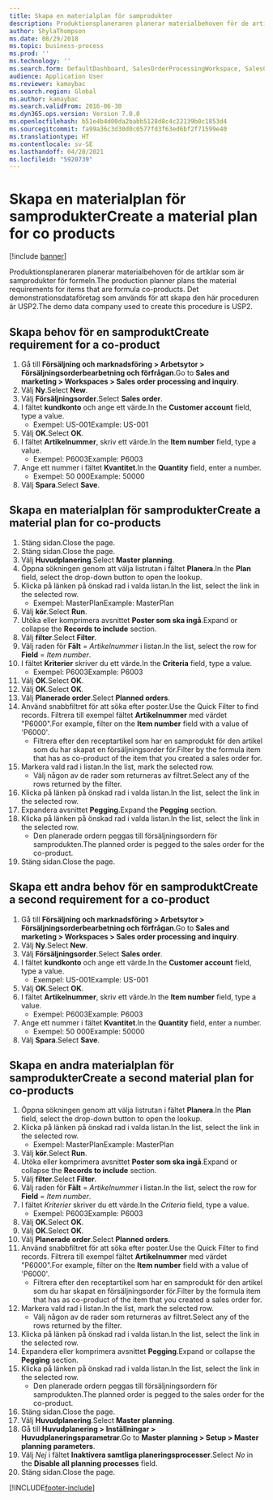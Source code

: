 ```yaml
---
title: Skapa en materialplan för samprodukter
description: Produktionsplaneraren planerar materialbehoven för de artiklar som är samprodukter för formeln.
author: ShylaThompson
ms.date: 08/29/2018
ms.topic: business-process
ms.prod: ''
ms.technology: ''
ms.search.form: DefaultDashboard, SalesOrderProcessingWorkspace, SalesCreateOrder, SalesTable, ReqCreatePlanWorkspace, ReqTransPlanCard, SysQueryForm, ReqTransPo
audience: Application User
ms.reviewer: kamaybac
ms.search.region: Global
ms.author: kamaybac
ms.search.validFrom: 2016-06-30
ms.dyn365.ops.version: Version 7.0.0
ms.openlocfilehash: b51e4b4d00da2babb5128d8c4c22139b0c1853d4
ms.sourcegitcommit: fa99a36c3d30d0c0577fd3f63ed6bf2f71599e40
ms.translationtype: HT
ms.contentlocale: sv-SE
ms.lasthandoff: 04/20/2021
ms.locfileid: "5920739"
---
```

# <a name="create-a-material-plan-for-co-products"></a><span data-ttu-id="966cb-103">Skapa en materialplan för samprodukter</span><span class="sxs-lookup"><span data-stu-id="966cb-103">Create a material plan for co products</span></span>

[!include [banner](../../includes/banner.md)]

<span data-ttu-id="966cb-104">Produktionsplaneraren planerar materialbehoven för de artiklar som är samprodukter för formeln.</span><span class="sxs-lookup"><span data-stu-id="966cb-104">The production planner plans the material requirements for items that are formula co-products.</span></span> <span data-ttu-id="966cb-105">Det demonstrationsdataföretag som används för att skapa den här proceduren är USP2.</span><span class="sxs-lookup"><span data-stu-id="966cb-105">The demo data company used to create this procedure is USP2.</span></span>

## <a name="create-requirement-for-a-co-product"></a><span data-ttu-id="966cb-106">Skapa behov för en samprodukt</span><span class="sxs-lookup"><span data-stu-id="966cb-106">Create requirement for a co-product</span></span>

1. <span data-ttu-id="966cb-107">Gå till **Försäljning och marknadsföring \> Arbetsytor \> Försäljningsorderbearbetning och förfrågan**.</span><span class="sxs-lookup"><span data-stu-id="966cb-107">Go to **Sales and marketing \> Workspaces \> Sales order processing and inquiry**.</span></span>
1. <span data-ttu-id="966cb-108">Välj **Ny**.</span><span class="sxs-lookup"><span data-stu-id="966cb-108">Select **New**.</span></span>
1. <span data-ttu-id="966cb-109">Välj **Försäljningsorder**.</span><span class="sxs-lookup"><span data-stu-id="966cb-109">Select **Sales order**.</span></span>
1. <span data-ttu-id="966cb-110">I fältet **kundkonto** och ange ett värde.</span><span class="sxs-lookup"><span data-stu-id="966cb-110">In the **Customer account** field, type a value.</span></span>
    * <span data-ttu-id="966cb-111">Exempel: US-001</span><span class="sxs-lookup"><span data-stu-id="966cb-111">Example: US-001</span></span>  
1. <span data-ttu-id="966cb-112">Välj **OK**.</span><span class="sxs-lookup"><span data-stu-id="966cb-112">Select **OK**.</span></span>
1. <span data-ttu-id="966cb-113">I fältet **Artikelnummer**, skriv ett värde.</span><span class="sxs-lookup"><span data-stu-id="966cb-113">In the **Item number** field, type a value.</span></span>
    * <span data-ttu-id="966cb-114">Exempel: P6003</span><span class="sxs-lookup"><span data-stu-id="966cb-114">Example: P6003</span></span>  
1. <span data-ttu-id="966cb-115">Ange ett nummer i fältet **Kvantitet**.</span><span class="sxs-lookup"><span data-stu-id="966cb-115">In the **Quantity** field, enter a number.</span></span>
    * <span data-ttu-id="966cb-116">Exempel: 50 000</span><span class="sxs-lookup"><span data-stu-id="966cb-116">Example: 50000</span></span>  
1. <span data-ttu-id="966cb-117">Välj **Spara**.</span><span class="sxs-lookup"><span data-stu-id="966cb-117">Select **Save**.</span></span>

## <a name="create-a-material-plan-for-co-products"></a><span data-ttu-id="966cb-118">Skapa en materialplan för samprodukter</span><span class="sxs-lookup"><span data-stu-id="966cb-118">Create a material plan for co-products</span></span>

1. <span data-ttu-id="966cb-119">Stäng sidan.</span><span class="sxs-lookup"><span data-stu-id="966cb-119">Close the page.</span></span>
1. <span data-ttu-id="966cb-120">Stäng sidan.</span><span class="sxs-lookup"><span data-stu-id="966cb-120">Close the page.</span></span>
1. <span data-ttu-id="966cb-121">Välj **Huvudplanering**.</span><span class="sxs-lookup"><span data-stu-id="966cb-121">Select **Master planning**.</span></span>
1. <span data-ttu-id="966cb-122">Öppna sökningen genom att välja listrutan i fältet **Planera**.</span><span class="sxs-lookup"><span data-stu-id="966cb-122">In the **Plan** field, select the drop-down button to open the lookup.</span></span>
1. <span data-ttu-id="966cb-123">Klicka på länken på önskad rad i valda listan.</span><span class="sxs-lookup"><span data-stu-id="966cb-123">In the list, select the link in the selected row.</span></span>
    * <span data-ttu-id="966cb-124">Exempel: MasterPlan</span><span class="sxs-lookup"><span data-stu-id="966cb-124">Example: MasterPlan</span></span>  
1. <span data-ttu-id="966cb-125">Välj **kör**.</span><span class="sxs-lookup"><span data-stu-id="966cb-125">Select **Run**.</span></span>
1. <span data-ttu-id="966cb-126">Utöka eller komprimera avsnittet **Poster som ska ingå**.</span><span class="sxs-lookup"><span data-stu-id="966cb-126">Expand or collapse the **Records to include** section.</span></span>
1. <span data-ttu-id="966cb-127">Välj **filter**.</span><span class="sxs-lookup"><span data-stu-id="966cb-127">Select **Filter**.</span></span>
1. <span data-ttu-id="966cb-128">Välj raden för **Fält** = *Artikelnummer* i listan.</span><span class="sxs-lookup"><span data-stu-id="966cb-128">In the list, select the row for **Field** = *Item number*.</span></span>
1. <span data-ttu-id="966cb-129">I fältet **Kriterier** skriver du ett värde.</span><span class="sxs-lookup"><span data-stu-id="966cb-129">In the **Criteria** field, type a value.</span></span>
    * <span data-ttu-id="966cb-130">Exempel: P6003</span><span class="sxs-lookup"><span data-stu-id="966cb-130">Example: P6003</span></span>  
1. <span data-ttu-id="966cb-131">Välj **OK**.</span><span class="sxs-lookup"><span data-stu-id="966cb-131">Select **OK**.</span></span>
1. <span data-ttu-id="966cb-132">Välj **OK**.</span><span class="sxs-lookup"><span data-stu-id="966cb-132">Select **OK**.</span></span>
1. <span data-ttu-id="966cb-133">Välj **Planerade order**.</span><span class="sxs-lookup"><span data-stu-id="966cb-133">Select **Planned orders**.</span></span>
1. <span data-ttu-id="966cb-134">Använd snabbfiltret för att söka efter poster.</span><span class="sxs-lookup"><span data-stu-id="966cb-134">Use the Quick Filter to find records.</span></span> <span data-ttu-id="966cb-135">Filtrera till exempel fältet **Artikelnummer** med värdet "P6000".</span><span class="sxs-lookup"><span data-stu-id="966cb-135">For example, filter on the **Item number** field with a value of 'P6000'.</span></span>
    * <span data-ttu-id="966cb-136">Filtrera efter den receptartikel som har en samprodukt för den artikel som du har skapat en försäljningsorder för.</span><span class="sxs-lookup"><span data-stu-id="966cb-136">Filter by the formula item that has as co-product of the item that you created a sales order for.</span></span>  
1. <span data-ttu-id="966cb-137">Markera vald rad i listan.</span><span class="sxs-lookup"><span data-stu-id="966cb-137">In the list, mark the selected row.</span></span>
    * <span data-ttu-id="966cb-138">Välj någon av de rader som returneras av filtret.</span><span class="sxs-lookup"><span data-stu-id="966cb-138">Select any of the rows returned by the filter.</span></span>  
1. <span data-ttu-id="966cb-139">Klicka på länken på önskad rad i valda listan.</span><span class="sxs-lookup"><span data-stu-id="966cb-139">In the list, select the link in the selected row.</span></span>
1. <span data-ttu-id="966cb-140">Expandera avsnittet **Pegging**.</span><span class="sxs-lookup"><span data-stu-id="966cb-140">Expand the **Pegging** section.</span></span>
1. <span data-ttu-id="966cb-141">Klicka på länken på önskad rad i valda listan.</span><span class="sxs-lookup"><span data-stu-id="966cb-141">In the list, select the link in the selected row.</span></span>
    * <span data-ttu-id="966cb-142">Den planerade ordern peggas till försäljningsordern för samprodukten.</span><span class="sxs-lookup"><span data-stu-id="966cb-142">The planned order is pegged to the sales order for the co-product.</span></span>  
1. <span data-ttu-id="966cb-143">Stäng sidan.</span><span class="sxs-lookup"><span data-stu-id="966cb-143">Close the page.</span></span>

## <a name="create-a-second-requirement-for-a-co-product"></a><span data-ttu-id="966cb-144">Skapa ett andra behov för en samprodukt</span><span class="sxs-lookup"><span data-stu-id="966cb-144">Create a second requirement for a co-product</span></span>

1. <span data-ttu-id="966cb-145">Gå till **Försäljning och marknadsföring \> Arbetsytor \> Försäljningsorderbearbetning och förfrågan**.</span><span class="sxs-lookup"><span data-stu-id="966cb-145">Go to **Sales and marketing \> Workspaces \> Sales order processing and inquiry**.</span></span>
1. <span data-ttu-id="966cb-146">Välj **Ny**.</span><span class="sxs-lookup"><span data-stu-id="966cb-146">Select **New**.</span></span>
1. <span data-ttu-id="966cb-147">Välj **Försäljningsorder**.</span><span class="sxs-lookup"><span data-stu-id="966cb-147">Select **Sales order**.</span></span>
1. <span data-ttu-id="966cb-148">I fältet **kundkonto** och ange ett värde.</span><span class="sxs-lookup"><span data-stu-id="966cb-148">In the **Customer account** field, type a value.</span></span>
    * <span data-ttu-id="966cb-149">Exempel: US-001</span><span class="sxs-lookup"><span data-stu-id="966cb-149">Example: US-001</span></span>  
1. <span data-ttu-id="966cb-150">Välj **OK**.</span><span class="sxs-lookup"><span data-stu-id="966cb-150">Select **OK**.</span></span>
1. <span data-ttu-id="966cb-151">I fältet **Artikelnummer**, skriv ett värde.</span><span class="sxs-lookup"><span data-stu-id="966cb-151">In the **Item number** field, type a value.</span></span>
    * <span data-ttu-id="966cb-152">Exempel: P6003</span><span class="sxs-lookup"><span data-stu-id="966cb-152">Example: P6003</span></span>  
1. <span data-ttu-id="966cb-153">Ange ett nummer i fältet **Kvantitet**.</span><span class="sxs-lookup"><span data-stu-id="966cb-153">In the **Quantity** field, enter a number.</span></span>
    * <span data-ttu-id="966cb-154">Exempel: 50 000</span><span class="sxs-lookup"><span data-stu-id="966cb-154">Example: 50000</span></span>  
1. <span data-ttu-id="966cb-155">Välj **Spara**.</span><span class="sxs-lookup"><span data-stu-id="966cb-155">Select **Save**.</span></span>

## <a name="create-a-second-material-plan-for-co-products"></a><span data-ttu-id="966cb-156">Skapa en andra materialplan för samprodukter</span><span class="sxs-lookup"><span data-stu-id="966cb-156">Create a second material plan for co-products</span></span>

1. <span data-ttu-id="966cb-157">Öppna sökningen genom att välja listrutan i fältet **Planera**.</span><span class="sxs-lookup"><span data-stu-id="966cb-157">In the **Plan** field, select the drop-down button to open the lookup.</span></span>
2. <span data-ttu-id="966cb-158">Klicka på länken på önskad rad i valda listan.</span><span class="sxs-lookup"><span data-stu-id="966cb-158">In the list, select the link in the selected row.</span></span>
    * <span data-ttu-id="966cb-159">Exempel: MasterPlan</span><span class="sxs-lookup"><span data-stu-id="966cb-159">Example: MasterPlan</span></span>  
3. <span data-ttu-id="966cb-160">Välj **kör**.</span><span class="sxs-lookup"><span data-stu-id="966cb-160">Select **Run**.</span></span>
4. <span data-ttu-id="966cb-161">Utöka eller komprimera avsnittet **Poster som ska ingå**.</span><span class="sxs-lookup"><span data-stu-id="966cb-161">Expand or collapse the **Records to include** section.</span></span>
5. <span data-ttu-id="966cb-162">Välj **filter**.</span><span class="sxs-lookup"><span data-stu-id="966cb-162">Select **Filter**.</span></span>
6. <span data-ttu-id="966cb-163">Välj raden för **Fält** = *Artikelnummer* i listan.</span><span class="sxs-lookup"><span data-stu-id="966cb-163">In the list, select the row for **Field** = *Item number*.</span></span>
7. <span data-ttu-id="966cb-164">I fältet *Kriterier* skriver du ett värde.</span><span class="sxs-lookup"><span data-stu-id="966cb-164">In the *Criteria* field, type a value.</span></span>
    * <span data-ttu-id="966cb-165">Exempel: P6003</span><span class="sxs-lookup"><span data-stu-id="966cb-165">Example: P6003</span></span>  
8. <span data-ttu-id="966cb-166">Välj **OK**.</span><span class="sxs-lookup"><span data-stu-id="966cb-166">Select **OK**.</span></span>
9. <span data-ttu-id="966cb-167">Välj **OK**.</span><span class="sxs-lookup"><span data-stu-id="966cb-167">Select **OK**.</span></span>
10. <span data-ttu-id="966cb-168">Välj **Planerade order**.</span><span class="sxs-lookup"><span data-stu-id="966cb-168">Select **Planned orders**.</span></span>
11. <span data-ttu-id="966cb-169">Använd snabbfiltret för att söka efter poster.</span><span class="sxs-lookup"><span data-stu-id="966cb-169">Use the Quick Filter to find records.</span></span> <span data-ttu-id="966cb-170">Filtrera till exempel fältet **Artikelnummer** med värdet "P6000".</span><span class="sxs-lookup"><span data-stu-id="966cb-170">For example, filter on the **Item number** field with a value of 'P6000'.</span></span>
    * <span data-ttu-id="966cb-171">Filtrera efter den receptartikel som har en samprodukt för den artikel som du har skapat en försäljningsorder för.</span><span class="sxs-lookup"><span data-stu-id="966cb-171">Filter by the formula item that has as co-product of the item that you created a sales order for.</span></span>  
12. <span data-ttu-id="966cb-172">Markera vald rad i listan.</span><span class="sxs-lookup"><span data-stu-id="966cb-172">In the list, mark the selected row.</span></span>
    * <span data-ttu-id="966cb-173">Välj någon av de rader som returneras av filtret.</span><span class="sxs-lookup"><span data-stu-id="966cb-173">Select any of the rows returned by the filter.</span></span>  
13. <span data-ttu-id="966cb-174">Klicka på länken på önskad rad i valda listan.</span><span class="sxs-lookup"><span data-stu-id="966cb-174">In the list, select the link in the selected row.</span></span>
14. <span data-ttu-id="966cb-175">Expandera eller komprimera avsnittet **Pegging**.</span><span class="sxs-lookup"><span data-stu-id="966cb-175">Expand or collapse the **Pegging** section.</span></span>
15. <span data-ttu-id="966cb-176">Klicka på länken på önskad rad i valda listan.</span><span class="sxs-lookup"><span data-stu-id="966cb-176">In the list, select the link in the selected row.</span></span>
    * <span data-ttu-id="966cb-177">Den planerade ordern peggas till försäljningsordern för samprodukten.</span><span class="sxs-lookup"><span data-stu-id="966cb-177">The planned order is pegged to the sales order for the co-product.</span></span>  
16. <span data-ttu-id="966cb-178">Stäng sidan.</span><span class="sxs-lookup"><span data-stu-id="966cb-178">Close the page.</span></span>
17. <span data-ttu-id="966cb-179">Välj **Huvudplanering**.</span><span class="sxs-lookup"><span data-stu-id="966cb-179">Select **Master planning**.</span></span>
18. <span data-ttu-id="966cb-180">Gå till **Huvudplanering \> Inställningar \> Huvudplaneringsparametrar**.</span><span class="sxs-lookup"><span data-stu-id="966cb-180">Go to **Master planning \> Setup \> Master planning parameters**.</span></span>
19. <span data-ttu-id="966cb-181">Välj *Nej* i fältet **Inaktivera samtliga planeringsprocesser**.</span><span class="sxs-lookup"><span data-stu-id="966cb-181">Select *No* in the **Disable all planning processes** field.</span></span>
20. <span data-ttu-id="966cb-182">Stäng sidan.</span><span class="sxs-lookup"><span data-stu-id="966cb-182">Close the page.</span></span>


[!INCLUDE[footer-include](../../../includes/footer-banner.md)]